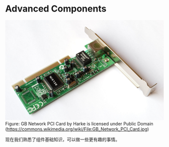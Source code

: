 # Advanced Components

![GB Network PCI Card by Harke is licensed under Public Domain (https://commons.wikimedia.org/wiki/File:GB_Network_PCI_Card.jpg)](../assets/advanced-component.jpg)Figure: GB Network PCI Card by Harke is licensed under Public Domain (https://commons.wikimedia.org/wiki/File:GB_Network_PCI_Card.jpg)

现在我们熟悉了组件基础知识，可以做一些更有趣的事情。